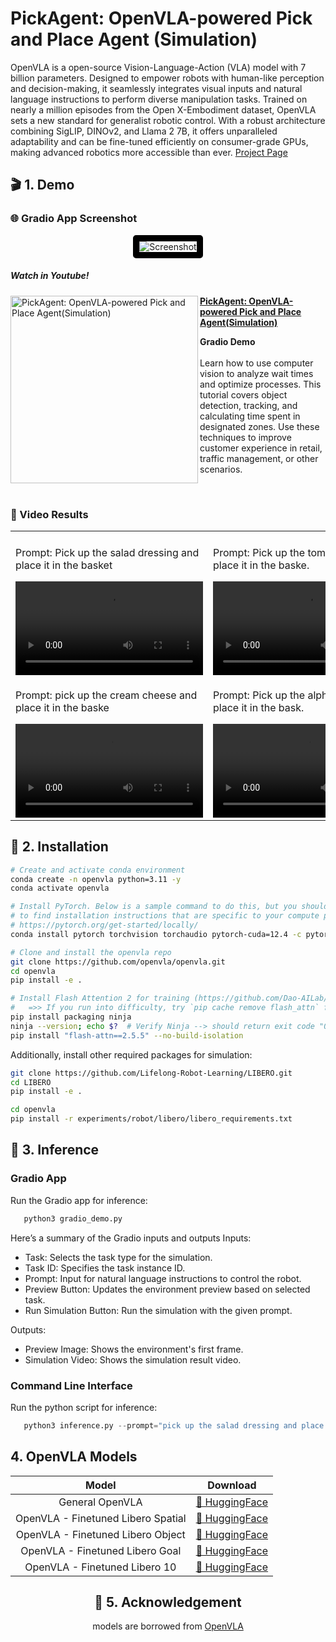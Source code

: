 # PickAgent: OpenVLA-powered Pick and Place Agent (Simulation)
OpenVLA is a open-source Vision-Language-Action (VLA) model with 7 billion parameters. Designed to empower robots with human-like perception and decision-making, it seamlessly integrates visual inputs and natural language instructions to perform diverse manipulation tasks. Trained on nearly a million episodes from the Open X-Embodiment dataset, OpenVLA sets a new standard for generalist robotic control. With a robust architecture combining SigLIP, DINOv2, and Llama 2 7B, it offers unparalleled adaptability and can be fine-tuned efficiently on consumer-grade GPUs, making advanced robotics more accessible than ever. [Project Page](https://openvla.github.io/)

## 🎬 1. Demo 
### 🌐 Gradio App Screenshot
<p align="center">
  <img src="https://github.com/user-attachments/assets/96928b5c-f683-4c75-b3ed-72b0f18dce92" alt="Screenshot" style="border: 10px solid black; border-radius: 5px;"/>
</p>

##### Watch in Youtube!
<p align="left">
<a href="https://youtu.be/hAWpsIuem10" title="PickAgent: OpenVLA-powered Pick and Place Agent(Simulation)"><img src="https://github.com/SkalskiP/SkalskiP/assets/26109316/a742823d-c158-407d-b30f-063a5d11b4e1" alt="PickAgent: OpenVLA-powered Pick and Place Agent(Simulation)" width="300px" align="left" /></a>
<a href="https://youtu.be/hAWpsIuem10" title="PickAgent: OpenVLA-powered Pick and Place Agent(Simulation)"><strong>PickAgent: OpenVLA-powered Pick and Place Agent(Simulation)</strong></a>
<div><strong>Gradio Demo</strong></div>
<br/>Learn how to use computer vision to analyze wait times and optimize processes. This tutorial covers object detection, tracking, and calculating time spent in designated zones. Use these techniques to improve customer experience in retail, traffic management, or other scenarios.</p>

<br/>

### 🎥 Video Results
</div>
<table class="center">
  <tr style="font-weight: bolder;text-align:center;">
        <td width="50%"><b></b></td>
        <td width="50%"><b></b></td>
  </tr>
  <tr>
    <td>
      <p>Prompt: Pick up the salad dressing and place it in the basket</p>
      <video src=https://github.com/user-attachments/assets/0672d86a-1397-45c8-bc89-9d7577fc1156 controls preload></video>    
    </td>
    <td>
       <p>Prompt: Pick up the tomato sauce and place it in the baske.</p>
      <video src=https://github.com/user-attachments/assets/56dd3c51-f049-4430-b523-da94d571a6f1 controls preload></video>    
    </td>
  </tr>
   <tr>
    <td>
      <p>Prompt: pick up the cream cheese and place it in the baske</p>
      <video src=https://github.com/user-attachments/assets/e2bad8d3-ab93-44c2-80bd-1ebbb7db186d controls preload></video>    
    </td>
    <td>
       <p>Prompt: Pick up the alphabet soup and place it in the bask.</p>
      <video src=https://github.com/user-attachments/assets/aa1ba68b-c8e1-446b-b65e-2724ff72ed2f controls preload></video>    
    </td>
   
  </tr>

</table>


## 🔧 2. Installation

```bash
# Create and activate conda environment
conda create -n openvla python=3.11 -y
conda activate openvla

# Install PyTorch. Below is a sample command to do this, but you should check the following link
# to find installation instructions that are specific to your compute platform:
# https://pytorch.org/get-started/locally/
conda install pytorch torchvision torchaudio pytorch-cuda=12.4 -c pytorch -c nvidia -y  # UPDATE ME!

# Clone and install the openvla repo
git clone https://github.com/openvla/openvla.git
cd openvla
pip install -e .

# Install Flash Attention 2 for training (https://github.com/Dao-AILab/flash-attention)
#   =>> If you run into difficulty, try `pip cache remove flash_attn` first
pip install packaging ninja
ninja --version; echo $?  # Verify Ninja --> should return exit code "0"
pip install "flash-attn==2.5.5" --no-build-isolation
```
Additionally, install other required packages for simulation:
```bash
git clone https://github.com/Lifelong-Robot-Learning/LIBERO.git
cd LIBERO
pip install -e .

cd openvla
pip install -r experiments/robot/libero/libero_requirements.txt
```

## 🚀 3. Inference
### Gradio App
Run the Gradio app for inference:
```python
   python3 gradio_demo.py
```
Here’s a summary of the Gradio inputs and outputs
Inputs:
 - Task: Selects the task type for the simulation.
 - Task ID: Specifies the task instance ID.
 - Prompt: Input for natural language instructions to control the robot.
 - Preview Button: Updates the environment preview based on selected task.
 - Run Simulation Button: Run the simulation with the given prompt.

Outputs:
 - Preview Image: Shows the environment's first frame.
 - Simulation Video: Shows the simulation result video.


### Command Line Interface
Run the python script for inference:
```python
   python3 inference.py --prompt="pick up the salad dressing and place it in the basket" --task="libero_object" --task_id=2 --image_resize=1024 --output_video="outputs/videos"
```

## 4. OpenVLA Models

<div align="center">

|      **Model**      | **Download**                                                                   |
| :-----------------: | ------------------------------------------------------------------------------ |
| General OpenVLA | [🤗 HuggingFace](https://huggingface.co/openvla/openvla-7b)  |
| OpenVLA - Finetuned Libero Spatial | [🤗 HuggingFace](https://huggingface.co/manycore-research/SpatialLM-Qwen-0.5B) |
| OpenVLA - Finetuned Libero Object | [🤗 HuggingFace](https://huggingface.co/openvla/openvla-7b-finetuned-libero-object) |
| OpenVLA - Finetuned Libero Goal | [🤗 HuggingFace](https://huggingface.co/openvla/openvla-7b-finetuned-libero-goal) |
| OpenVLA - Finetuned Libero 10 | [🤗 HuggingFace](https://huggingface.co/openvla/openvla-7b-finetuned-libero-10) |


## 🙏 5. Acknowledgement
models are borrowed from [OpenVLA]((https://openvla.github.io/))

